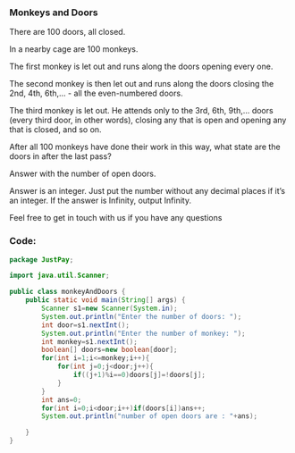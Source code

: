 ### Monkeys and Doors

There are 100 doors, all closed. 

In a nearby cage are 100 monkeys.

The first monkey is let out and runs along the doors opening every one. 

The second monkey is then let out and runs along the doors closing the 2nd, 4th, 6th,…  - all the even-numbered doors. 

The third monkey is let out. He attends only to the 3rd, 6th, 9th,… doors (every third door, in other words), closing any that is open and opening any that is closed, and so on. 

After all 100 monkeys have done their work in this way, what state are the doors in after the last pass?

Answer with the number of open doors.

Answer is an integer.  Just put the number without any decimal places if it’s an integer. If the answer is Infinity, output Infinity.

Feel free to get in touch with us if you have any questions

### Code:
``` java
package JustPay;

import java.util.Scanner;

public class monkeyAndDoors {
    public static void main(String[] args) {
        Scanner s1=new Scanner(System.in);
        System.out.println("Enter the number of doors: ");
        int door=s1.nextInt();
        System.out.println("Enter the number of monkey: ");
        int monkey=s1.nextInt();
        boolean[] doors=new boolean[door];
        for(int i=1;i<=monkey;i++){
            for(int j=0;j<door;j++){
                if((j+1)%i==0)doors[j]=!doors[j];
            }
        }
        int ans=0;
        for(int i=0;i<door;i++)if(doors[i])ans++;
        System.out.println("number of open doors are : "+ans);

    }
}

```
